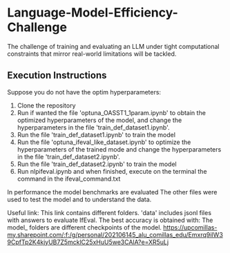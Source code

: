 # Language-Model-Efficiency-Challenge
The challenge of training and evaluating an LLM under tight computational constraints that mirror real-world limitations will be tackled.

## Execution Instructions
Suppose you do not have the optim hyperparameters:
1. Clone the repository
2. Run if wanted the file 'optuna_OASST1_1param.ipynb' to obtain the optimized hyperparameters of the model, and change the hyperparameters in the file 'train_def_dataset1.ipynb'.
3. Run the file 'train_def_dataset1.ipynb' to train the model
4. Run the file 'optuna_ifeval_like_dataset.ipynb' to optimize the hyperparameters of the trained mode and change the hyperparameters in the file 'train_def_dataset2.ipynb'.
5. Run the file 'train_def_dataset2.ipynb' to train the model
6. Run nlpifeval.ipynb and when finished, execute on the terminal the command in the ifeval_command.txt

In performance the model benchmarks are evaluated
The other files were used to test the model and to understand the data.


Useful link:
This link contains different folders. 'data' includes jsonl files with answers to evaluate IfEval. The best accuracy is obtained with: 
The model_ folders are different checkpoints of the model.
https://upcomillas-my.sharepoint.com/:f:/g/personal/202106145_alu_comillas_edu/Emxrq9iIW39CpfTp2K4kjyUB7Z5mcklC25xHuU5we3CAlA?e=XR5uLj
